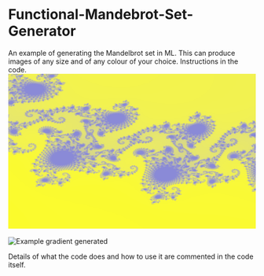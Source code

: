# Functional-Mandebrot-Set-Generator
An example of generating the Mandelbrot set in ML. This can produce images of any size and of any colour of your choice. Instructions in the code.
![Example Mandelbrot image](https://github.com/BenjaminPhi5/Functional-Mandebrot-Set-Generator/blob/master/mandelbrot.png)

![Example gradient generated](https://github.com/BenjaminPhi5/Functional-Mandebrot-Set-Generator/blob/master/gradient.ppm)

Details of what the code does and how to use it are commented in the code itself.
